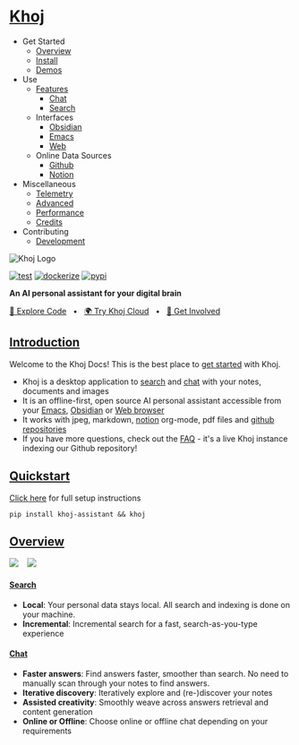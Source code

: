 [](https://github.com/khoj-ai/khoj)

# [Khoj](/)

- Get Started
    - [Overview](#/README "Overview")
    - [Install](#/setup "Install")
    - [Demos](#/demos "Demos")
- Use
    - [Features](#/features "Features")
        - [Chat](#/chat "Chat")
        - [Search](#/search "Search")
    - Interfaces
        - [Obsidian](#/obsidian "Obsidian")
        - [Emacs](#/emacs "Emacs")
        - [Web](#/web "Web")
    - Online Data Sources
        - [Github](#/github_integration "Github")
        - [Notion](#/notion_integration "Notion")
- Miscellaneous
    - [Telemetry](#/telemetry "Telemetry")
    - [Advanced](#/advanced "Advanced")
    - [Performance](#/performance "Performance")
    - [Credits](#/credits "Credits")
- Contributing
    - [Development](#/development "Development")

![Khoj Logo](https://docs.khoj.dev/#/README./assets/khoj-logo-sideways-500.png)

[![test](https://github.com/khoj-ai/khoj/actions/workflows/test.yml/badge.svg)](https://github.com/khoj-ai/khoj/actions/workflows/test.yml) [![dockerize](https://github.com/khoj-ai/khoj/actions/workflows/dockerize.yml/badge.svg)](https://github.com/khoj-ai/khoj/pkgs/container/khoj) [![pypi](https://github.com/khoj-ai/khoj/actions/workflows/pypi.yml/badge.svg)](https://pypi.org/project/khoj-assistant/)

**An AI personal assistant for your digital brain**

[📜 Explore Code](https://github.com/khoj-ai/khoj)   •   [🌍 Try Khoj Cloud](https://khoj.dev)   •   [💬 Get Involved](https://discord.gg/BDgyabRM6e)

## [Introduction](#/README?id=introduction)

Welcome to the Khoj Docs! This is the best place to [get started](#/./setup) with Khoj.

- Khoj is a desktop application to [search](#/./search) and [chat](#/./chat) with your notes, documents and images
- It is an offline-first, open source AI personal assistant accessible from your [Emacs](#/./emacs), [Obsidian](#/./obsidian) or [Web browser](#/./web)
- It works with jpeg, markdown, [notion](#/./notion_integration) org-mode, pdf files and [github repositories](#/./github_integration)
- If you have more questions, check out the [FAQ](https://faq.khoj.dev/) - it's a live Khoj instance indexing our Github repository!

## [Quickstart](#/README?id=quickstart)

[Click here](#/./setup) for full setup instructions

```
pip install khoj-assistant && khoj
```

## [Overview](#/README?id=overview)

![](https://docs.khoj.dev/assets/khoj_search_on_web.png)    ![](https://docs.khoj.dev/assets/khoj_chat_on_web.png)

#### [](#/README?id=search)[Search](#/./search)

- **Local**: Your personal data stays local. All search and indexing is done on your machine.
- **Incremental**: Incremental search for a fast, search-as-you-type experience

#### [](#/README?id=chat)[Chat](#/./chat)

- **Faster answers**: Find answers faster, smoother than search. No need to manually scan through your notes to find answers.
- **Iterative discovery**: Iteratively explore and (re-)discover your notes
- **Assisted creativity**: Smoothly weave across answers retrieval and content generation
- **Online or Offline**: Choose online or offline chat depending on your requirements